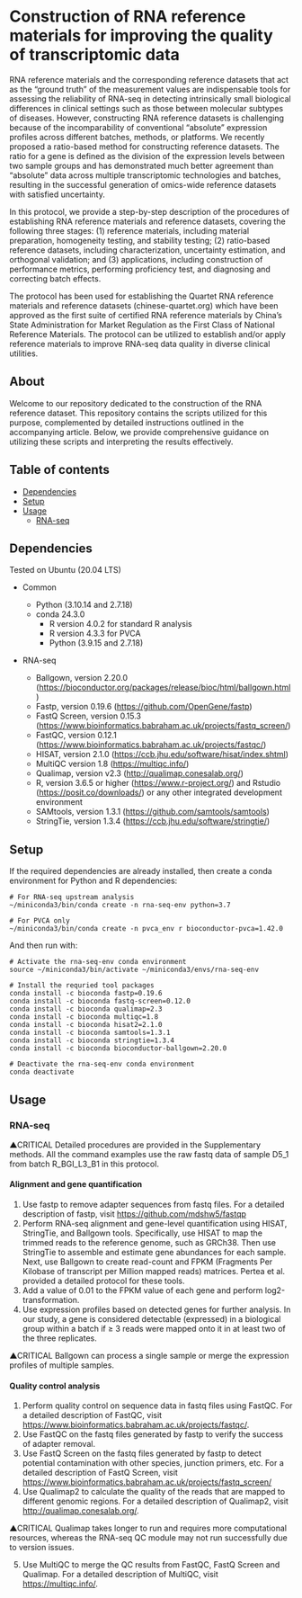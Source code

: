 # Construction of RNA reference materials for improving the quality of transcriptomic data

RNA reference materials and the corresponding reference datasets that act as the “ground truth” of the measurement values are indispensable tools for assessing the reliability of RNA-seq in detecting intrinsically small biological differences in clinical settings such as those between molecular subtypes of diseases. However, constructing RNA reference datasets is challenging because of the incomparability of conventional “absolute” expression profiles across different batches, methods, or platforms. We recently proposed a ratio-based method for constructing reference datasets. The ratio for a gene is defined as the division of the expression levels between two sample groups and has demonstrated much better agreement than “absolute” data across multiple transcriptomic technologies and batches, resulting in the successful generation of omics-wide reference datasets with satisfied uncertainty.

In this protocol, we provide a step-by-step description of the procedures of establishing RNA reference materials and reference datasets, covering the following three stages: (1) reference materials, including material preparation, homogeneity testing, and stability testing; (2) ratio-based reference datasets, including characterization, uncertainty estimation, and orthogonal validation; and (3) applications, including construction of performance metrics, performing proficiency test, and diagnosing and correcting batch effects.

The protocol has been used for establishing the Quartet RNA reference materials and reference datasets (chinese-quartet.org) which have been approved as the first suite of certified RNA reference materials by China’s State Administration for Market Regulation as the First Class of National Reference Materials. The protocol can be utilized to establish and/or apply reference materials to improve RNA-seq data quality in diverse clinical utilities.

## About

Welcome to our repository dedicated to the construction of the RNA reference dataset. This repository contains the scripts utilized for this purpose, complemented by detailed instructions outlined in the accompanying article. Below, we provide comprehensive guidance on utilizing these scripts and interpreting the results effectively.

## Table of contents

- [Dependencies](#dependencies)
- [Setup](#setup)
- [Usage](#usage)
  * [RNA-seq](#RNA-seq)

## Dependencies

Tested on Ubuntu (20.04 LTS)
- Common
  - Python (3.10.14 and 2.7.18)
  - conda 24.3.0
    - R version 4.0.2 for standard R analysis
    - R version 4.3.3 for PVCA
    - Python (3.9.15 and 2.7.18)

- RNA-seq
  - Ballgown, version 2.20.0 (https://bioconductor.org/packages/release/bioc/html/ballgown.html)
  - Fastp, version 0.19.6 (https://github.com/OpenGene/fastp)
  - FastQ Screen, version 0.15.3 (https://www.bioinformatics.babraham.ac.uk/projects/fastq_screen/)
  - FastQC, version 0.12.1 (https://www.bioinformatics.babraham.ac.uk/projects/fastqc/)
  - HISAT, version 2.1.0 (https://ccb.jhu.edu/software/hisat/index.shtml)
  - MultiQC version 1.8 (https://multiqc.info/)
  - Qualimap, version v2.3 (http://qualimap.conesalab.org/)
  - R, version 3.6.5 or higher (https://www.r-project.org/) and Rstudio (https://posit.co/downloads/) or any other integrated development environment
  - SAMtools, version 1.3.1 (https://github.com/samtools/samtools)
  - StringTie, version 1.3.4 (https://ccb.jhu.edu/software/stringtie/)


## Setup

If the required dependencies are already installed, then create a conda environment for Python and R dependencies:
```
# For RNA-seq upstream analysis
~/miniconda3/bin/conda create -n rna-seq-env python=3.7

# For PVCA only
~/miniconda3/bin/conda create -n pvca_env r bioconductor-pvca=1.42.0
```

And then run with:
```
# Activate the rna-seq-env conda environment
source ~/miniconda3/bin/activate ~/miniconda3/envs/rna-seq-env

# Install the requried tool packages
conda install -c bioconda fastp=0.19.6
conda install -c bioconda fastq-screen=0.12.0
conda install -c bioconda qualimap=2.3
conda install -c bioconda multiqc=1.8
conda install -c bioconda hisat2=2.1.0
conda install -c bioconda samtools=1.3.1
conda install -c bioconda stringtie=1.3.4
conda install -c bioconda bioconductor-ballgown=2.20.0

# Deactivate the rna-seq-env conda environment
conda deactivate
```

## Usage
### RNA-seq
▲CRITICAL Detailed procedures are provided in the Supplementary methods. All the command examples use the raw fastq data of sample D5_1 from batch R_BGI_L3_B1 in this protocol.
#### Alignment and gene quantification 
1.	Use fastp to remove adapter sequences from fastq files. For a detailed description of fastp, visit https://github.com/mdshw5/fastqp
2.	Perform RNA-seq alignment and gene-level quantification using HISAT, StringTie, and Ballgown tools. Specifically, use HISAT to map the trimmed reads to the reference genome, such as GRCh38. Then use StringTie to assemble and estimate gene abundances for each sample. Next, use Ballgown to create read-count and FPKM (Fragments Per Kilobase of transcript per Million mapped reads) matrices. Pertea et al. provided a detailed protocol for these tools.
3.	Add a value of 0.01 to the FPKM value of each gene and perform log2-transformation.
4.	Use expression profiles based on detected genes for further analysis. In our study, a gene is considered detectable (expressed) in a biological group within a batch if ≥ 3 reads were mapped onto it in at least two of the three replicates.

▲CRITICAL Ballgown can process a single sample or merge the expression profiles of multiple samples.

#### Quality control analysis
1.	Perform quality control on sequence data in fastq files using FastQC. For a detailed description of FastQC, visit https://www.bioinformatics.babraham.ac.uk/projects/fastqc/.
2.	Use FastQC on the fastq files generated by fastp to verify the success of adapter removal.
3.	Use FastQ Screen on the fastq files generated by fastp to detect potential contamination with other species, junction primers, etc. For a detailed description of FastQ Screen, visit https://www.bioinformatics.babraham.ac.uk/projects/fastq_screen/
4.	Use Qualimap2 to calculate the quality of the reads that are mapped to different genomic regions. For a detailed description of Qualimap2, visit http://qualimap.conesalab.org/.

▲CRITICAL Qualimap takes longer to run and requires more computational resources, whereas the RNA-seq QC module may not run successfully due to version issues.

5.	Use MultiQC to merge the QC results from FastQC, FastQ Screen and Qualimap. For a detailed description of MultiQC, visit https://multiqc.info/.
